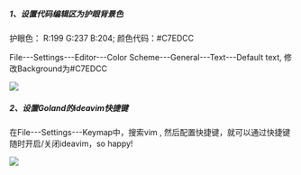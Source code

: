 ##### 1、设置代码编辑区为护眼背景色

护眼色： R:199 G:237 B:204;        颜色代码：#C7EDCC

File---Settings---Editor---Color Scheme---General---Text---Default text, 修改Background为#C7EDCC

![](D:\MyGithub\http\工具文档\goland配置护眼色.png)





##### 2、设置Goland的ideavim快捷键

在File---Settings---Keymap中，搜索vim , 然后配置快捷键，就可以通过快捷键随时开启/关闭ideavim，so happy!

![](D:\MyGithub\http\工具文档\goland设置ideavim快捷键.png)





























































